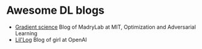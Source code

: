 # Awesome DL blogs

- [Gradient science](http://gradientscience.org/) Blog of MadryLab at MIT, Optimization and Adversarial Learning
- [Lil'Log](https://lilianweng.github.io/lil-log/) Blog of girl at OpenAI
